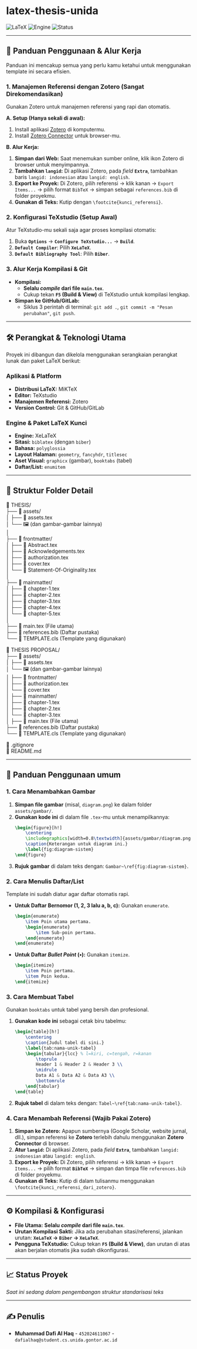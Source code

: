 # latex-thesis-unida

![LaTeX](https://img.shields.io/badge/LaTeX-47862A?style=for-the-badge&logo=latex&logoColor=white)
![Engine](https://img.shields.io/badge/Engine-XeLaTeX-blue?style=for-the-badge)
![Status](https://img.shields.io/badge/Status-Dikerjakan-yellow?style=for-the-badge)

---

## 🚀 Panduan Penggunaan & Alur Kerja

Panduan ini mencakup semua yang perlu kamu ketahui untuk menggunakan template ini secara efisien.

### 1. Manajemen Referensi dengan Zotero (Sangat Direkomendasikan)
Gunakan Zotero untuk manajemen referensi yang rapi dan otomatis.

**A. Setup (Hanya sekali di awal):**
1.  Install aplikasi [Zotero](https://www.zotero.org/) di komputermu.
2.  Install [Zotero Connector](https://www.zotero.org/download/connectors) untuk browser-mu.

**B. Alur Kerja:**
1.  **Simpan dari Web:** Saat menemukan sumber online, klik ikon Zotero di browser untuk menyimpannya.
2.  **Tambahkan `langid`:** Di aplikasi Zotero, pada *field* **`Extra`**, tambahkan baris `langid: indonesian` atau `langid: english`.
3.  **Export ke Proyek:** Di Zotero, pilih referensi -> klik kanan -> `Export Items...` -> pilih format `BibTeX` -> simpan sebagai `references.bib` di folder proyekmu.
4.  **Gunakan di Teks:** Kutip dengan `\footcite{kunci_referensi}`.

### 2. Konfigurasi TeXstudio (Setup Awal)
Atur TeXstudio-mu sekali saja agar proses kompilasi otomatis:
1.  Buka **`Options`** -> **`Configure TeXstudio...`** -> **`Build`**.
2.  **`Default Compiler`**: Pilih **`XeLaTeX`**.
3.  **`Default Bibliography Tool`**: Pilih **`Biber`**.

### 3. Alur Kerja Kompilasi & Git
* **Kompilasi:**
    * **Selalu *compile* dari file `main.tex`**.
    * Cukup tekan **`F5` (Build & View)** di TeXstudio untuk kompilasi lengkap.
* **Simpan ke GitHub/GitLab:**
    * Siklus 3 perintah di terminal: `git add .`, `git commit -m "Pesan perubahan"`, `git push`.

---

## 🛠️ Perangkat & Teknologi Utama
Proyek ini dibangun dan dikelola menggunakan serangkaian perangkat lunak dan paket LaTeX berikut:

### Aplikasi & Platform
* **Distribusi LaTeX:** MiKTeX
* **Editor:** TeXstudio
* **Manajemen Referensi:** Zotero
* **Version Control:** Git & GitHub/GitLab

### Engine & Paket LaTeX Kunci
* **Engine:** XeLaTeX
* **Sitasi:** `biblatex` (dengan `biber`)
* **Bahasa:** `polyglossia`
* **Layout Halaman:** `geometry`, `fancyhdr`, `titlesec`
* **Aset Visual:** `graphicx` (gambar), `booktabs` (tabel)
* **Daftar/List:** `enumitem`

---

## 📂 Struktur Folder Detail

📁 THESIS/  
├── 📁 assets/  
│   ├── 📄 assets.tex  
│   └── 🖼️ (dan gambar-gambar lainnya)  
│  
├── 📁 frontmatter/  
│   ├── 📄 Abstract.tex  
│   ├── 📄 Acknowledgements.tex  
│   ├── 📄 authorization.tex  
│   ├── 📄 cover.tex  
│   └── 📄 Statement-Of-Originality.tex  
│  
├── 📁 mainmatter/  
│   ├── 📄 chapter-1.tex  
│   ├── 📄 chapter-2.tex  
│   ├── 📄 chapter-3.tex  
│   ├── 📄 chapter-4.tex  
│   └── 📄 chapter-5.tex  
│  
├── 📄 main.tex (File utama)  
├── 📄 references.bib (Daftar pustaka)  
└── 📄 TEMPLATE.cls (Template yang digunakan)  
  
📁 THESIS PROPOSAL/  
├── 📁 assets/  
│   ├── 📄 assets.tex  
│   └── 🖼️ (dan gambar-gambar lainnya)  
│
├── 📁 frontmatter/  
│   ├── 📄 authorization.tex  
│   └── 📄 cover.tex  
│
├── 📁 mainmatter/  
│   ├── 📄 chapter-1.tex  
│   ├── 📄 chapter-2.tex  
│   └── 📄 chapter-3.tex  
│
├── 📄 main.tex (File utama)  
├── 📄 references.bib (Daftar pustaka)  
└── 📄 TEMPLATE.cls (Template yang digunakan)  

📄 .gitignore  
📄 README.md  

---  

## 🚀 Panduan Penggunaan umum

### 1. Cara Menambahkan Gambar
1.  **Simpan file gambar** (misal, `diagram.png`) ke dalam folder `assets/gambar/`.
2.  **Gunakan kode ini** di dalam file `.tex`-mu untuk menampilkannya:
    ```latex
    \begin{figure}[h!]
        \centering
        \includegraphics[width=0.8\textwidth]{assets/gambar/diagram.png}
        \caption{Keterangan untuk diagram ini.}
        \label{fig:diagram-sistem}
    \end{figure}
    ```
3.  **Rujuk gambar** di dalam teks dengan: `Gambar~\ref{fig:diagram-sistem}`.

### 2. Cara Menulis Daftar/List
Template ini sudah diatur agar daftar otomatis rapi.
* **Untuk Daftar Bernomor (1, 2, 3 lalu a, b, c):** Gunakan `enumerate`.
    ```latex
    \begin{enumerate}
        \item Poin utama pertama.
        \begin{enumerate}
            \item Sub-poin pertama.
        \end{enumerate}
    \end{enumerate}
    ```
* **Untuk Daftar *Bullet Point* (•):** Gunakan `itemize`.
    ```latex
    \begin{itemize}
        \item Poin pertama.
        \item Poin kedua.
    \end{itemize}
    ```

### 3. Cara Membuat Tabel
Gunakan `booktabs` untuk tabel yang bersih dan profesional.
1.  **Gunakan kode ini** sebagai cetak biru tabelmu:
    ```latex
    \begin{table}[h!]
        \centering
        \caption{Judul tabel di sini.}
        \label{tab:nama-unik-tabel}
        \begin{tabular}{lcc} % l=kiri, c=tengah, r=kanan
            \toprule
            Header 1 & Header 2 & Header 3 \\
            \midrule
            Data A1 & Data A2 & Data A3 \\
            \bottomrule
        \end{tabular}
    \end{table}
    ```
2.  **Rujuk tabel** di dalam teks dengan: `Tabel~\ref{tab:nama-unik-tabel}`.

### 4. Cara Menambah Referensi (Wajib Pakai Zotero)
1.  **Simpan ke Zotero:** Apapun sumbernya (Google Scholar, website jurnal, dll.), simpan referensi ke **Zotero** terlebih dahulu menggunakan **Zotero Connector** di browser.
2.  **Atur `langid`:** Di aplikasi Zotero, pada *field* **`Extra`**, tambahkan `langid: indonesian` atau `langid: english`.
3.  **Export ke Proyek:** Di Zotero, pilih referensi -> klik kanan -> `Export Items...` -> pilih format **`BibTeX`** -> simpan dan timpa file `references.bib` di folder proyekmu.
4.  **Gunakan di Teks:** Kutip di dalam tulisanmu menggunakan `\footcite{kunci_referensi_dari_zotero}`.

---

## ⚙️ Kompilasi & Konfigurasi
* **File Utama:** **Selalu *compile* dari file `main.tex`**.
* **Urutan Kompilasi Sakti:** Jika ada perubahan sitasi/referensi, jalankan urutan: **`XeLaTeX` → `Biber` → `XeLaTeX`**.
* **Pengguna TeXstudio:** Cukup tekan **`F5` (Build & View)**, dan urutan di atas akan berjalan otomatis jika sudah dikonfigurasi.

---

## 📈 Status Proyek
*Saat ini sedang dalam pengembangan struktur standarisasi teks*

---

## ✍️ Penulis
* **Muhammad Dafi Al Haq** - `452024611067` - `dafialhaq@student.cs.unida.gontor.ac.id`
